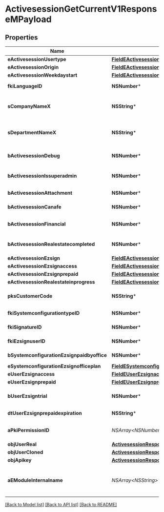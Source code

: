 # ActivesessionGetCurrentV1ResponseMPayload

## Properties
Name | Type | Description | Notes
------------ | ------------- | ------------- | -------------
**eActivesessionUsertype** | [**FieldEActivesessionUsertype***](FieldEActivesessionUsertype.md) |  | 
**eActivesessionOrigin** | [**FieldEActivesessionOrigin***](FieldEActivesessionOrigin.md) |  | 
**eActivesessionWeekdaystart** | [**FieldEActivesessionWeekdaystart***](FieldEActivesessionWeekdaystart.md) |  | 
**fkiLanguageID** | **NSNumber*** | The unique ID of the Language.  Valid values:  |Value|Description| |-|-| |1|French| |2|English| | 
**sCompanyNameX** | **NSString*** | The Name of the Company in the language of the requester | 
**sDepartmentNameX** | **NSString*** | The Name of the Department in the language of the requester | 
**bActivesessionDebug** | **NSNumber*** | Whether the active session is in debug or not | 
**bActivesessionIssuperadmin** | **NSNumber*** | Whether the active session is superadmin or not | 
**bActivesessionAttachment** | **NSNumber*** | Can access attachment when we clone a user | [optional] 
**bActivesessionCanafe** | **NSNumber*** | Can access canafe when we clone a user | [optional] 
**bActivesessionFinancial** | **NSNumber*** | Can access financial element when we clone a user | [optional] 
**bActivesessionRealestatecompleted** | **NSNumber*** | Can access closed realestate folders when we clone a user | [optional] 
**eActivesessionEzsign** | [**FieldEActivesessionEzsign***](FieldEActivesessionEzsign.md) |  | [optional] 
**eActivesessionEzsignaccess** | [**FieldEActivesessionEzsignaccess***](FieldEActivesessionEzsignaccess.md) |  | 
**eActivesessionEzsignprepaid** | [**FieldEActivesessionEzsignprepaid***](FieldEActivesessionEzsignprepaid.md) |  | [optional] 
**eActivesessionRealestateinprogress** | [**FieldEActivesessionRealestateinprogress***](FieldEActivesessionRealestateinprogress.md) |  | [optional] 
**pksCustomerCode** | **NSString*** | The customer code assigned to your account | 
**fkiSystemconfigurationtypeID** | **NSNumber*** | The unique ID of the Systemconfigurationtype | 
**fkiSignatureID** | **NSNumber*** | The unique ID of the Signature | [optional] 
**fkiEzsignuserID** | **NSNumber*** | The unique ID of the Ezsignuser | [optional] 
**bSystemconfigurationEzsignpaidbyoffice** | **NSNumber*** | Whether if Ezsign is paid by the company or not | [optional] 
**eSystemconfigurationEzsignofficeplan** | [**FieldESystemconfigurationEzsignofficeplan***](FieldESystemconfigurationEzsignofficeplan.md) |  | [optional] 
**eUserEzsignaccess** | [**FieldEUserEzsignaccess***](FieldEUserEzsignaccess.md) |  | 
**eUserEzsignprepaid** | [**FieldEUserEzsignprepaid***](FieldEUserEzsignprepaid.md) |  | [optional] 
**bUserEzsigntrial** | **NSNumber*** | Whether the User&#39;s eZsign subscription is a trial | [optional] 
**dtUserEzsignprepaidexpiration** | **NSString*** | The eZsign prepaid expiration date | [optional] 
**aPkiPermissionID** | **NSArray&lt;NSNumber*&gt;*** | An array of permissions granted to the user or api key | 
**objUserReal** | [**ActivesessionResponseCompoundUser***](ActivesessionResponseCompoundUser.md) |  | 
**objUserCloned** | [**ActivesessionResponseCompoundUser***](ActivesessionResponseCompoundUser.md) |  | [optional] 
**objApikey** | [**ActivesessionResponseCompoundApikey***](ActivesessionResponseCompoundApikey.md) |  | [optional] 
**aEModuleInternalname** | **NSArray&lt;NSString*&gt;*** | An Array of Registered modules.  These are the modules that are Licensed to be used by the User or the API Key. | 

[[Back to Model list]](../README.md#documentation-for-models) [[Back to API list]](../README.md#documentation-for-api-endpoints) [[Back to README]](../README.md)


